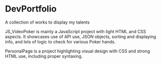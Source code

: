 # DevPortfolio
A collection of works to display my talents

JS_VideoPoker is mainly a JavaScript project with light HTML and CSS aspects. It showcases use of API use, JSON objects, sorting and displaying info, and lots of logic to check for various Poker hands.

PersonalPage is a project highlighting visual design with CSS and strong HTML use, including proper syntaxing.
